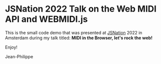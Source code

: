 # JSNation 2022 Talk on the Web MIDI API and WEBMIDI.js

This is the small code demo that was presented at [JSNation]([url](https://jsnation.com/)) 2022 in Amsterdam during my talk titled: **MIDI in the Browser, let's rock the web!**

Enjoy!

Jean-Philippe
